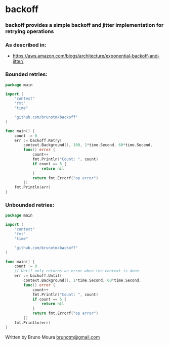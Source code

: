 # backoff
### backoff provides a simple backoff and jitter implementation for retrying operations
### As described in:
 - https://aws.amazon.com/blogs/architecture/exponential-backoff-and-jitter/

### Bounded retries:
```go
package main

import (
	"context"
	"fmt"
	"time"

	"github.com/brunotm/backoff"
)

func main() {
	count := 0
	err := backoff.Retry(
		context.Background(), 100, 1*time.Second, 60*time.Second,
		func() error {
			count++
			fmt.Println("Count: ", count)
			if count == 5 {
				return nil
			}
			return fmt.Errorf("op error")
		})
	fmt.Println(err)
}
```

### Unbounded retries:
```go
package main

import (
	"context"
	"fmt"
	"time"

	"github.com/brunotm/backoff"
)

func main() {
	count := 0
	// Until only returns an error when the context is done.
	err := backoff.Until(
		context.Background(), 1*time.Second, 60*time.Second,
		func() error {
			count++
			fmt.Println("Count: ", count)
			if count == 5 {
				return nil
			}
			return fmt.Errorf("op error")
		})
	fmt.Println(err)
}
```


Written by Bruno Moura <brunotm@gmail.com>
